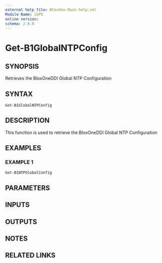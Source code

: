 ```yaml
---
external help file: BloxOne-Main-help.xml
Module Name: ibPS
online version:
schema: 2.0.0
---
```


# Get-B1GlobalNTPConfig

## SYNOPSIS
Retrieves the BloxOneDDI Global NTP Configuration

## SYNTAX

```
Get-B1GlobalNTPConfig
```

## DESCRIPTION
This function is used to retrieve the BloxOneDDI Global NTP Configuration

## EXAMPLES

### EXAMPLE 1
```powershell
Get-B1NTPGlobalConfig
```

## PARAMETERS

## INPUTS

## OUTPUTS

## NOTES

## RELATED LINKS
